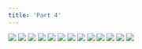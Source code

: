 ```yaml
---
title: 'Part 4'
---
```


![](monster047.png)
![](monster048.png)
![](monster049.png)
![](monster050.png)
![](monster051.png)
![](monster052.png)
![](monster053.png)
![](monster054.png)
![](monster055.png)
![](monster056.png)
![](monster057.png)
![](monster058.png)
![](monster059-060.png)
